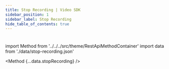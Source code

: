 ```yaml
---
title: Stop Recording | Video SDK
sidebar_position: 1
sidebar_label: Stop Recording
hide_table_of_contents: true
---
```


# 

import Method from '../../../src/theme/RestApiMethodContainer'
import data from './data/stop-recording.json'

<Method
{...data.stopRecording}
/>

